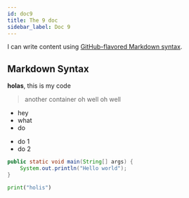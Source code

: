 ```yaml
---
id: doc9
title: The 9 doc
sidebar_label: Doc 9
---
```


I can write content using [GitHub-flavored Markdown syntax](https://github.github.com/gfm/).

## Markdown Syntax

**holas**, this is my code

> another container
> oh well oh well

* hey
* what
* do



- do 1
- do 2



```java
public static void main(String[] args) {
    System.out.println("Hello world");
}
```

```python
print("holis")
```